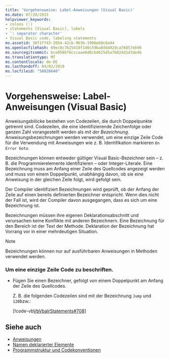 ```yaml
---
title: 'Vorgehensweise: Label-Anweisungen (Visual Basic)'
ms.date: 07/20/2015
helpviewer_keywords:
- colons (:)
- statements [Visual Basic], labels
- ': separator character'
- Visual Basic code, labeling statements
ms.assetid: 38f1ff43-2054-42cb-963b-1998e60c6ed4
ms.openlocfilehash: 69ec8c7625410f140c59ba8dd492dca76857eb96
ms.sourcegitcommit: bce0586f0cccaae6d6cbd625d5a7b824d1d3de4b
ms.translationtype: MT
ms.contentlocale: de-DE
ms.lasthandoff: 04/02/2019
ms.locfileid: "58828640"
---
```

# <a name="how-to-label-statements-visual-basic"></a>Vorgehensweise: Label-Anweisungen (Visual Basic)
Anweisungsblöcke bestehen von Codezeilen, die durch Doppelpunkte getrennt sind. Codezeilen, die eine identifizierende Zeichenfolge oder ganzen Zahl vorangestellt werden als *mit der Bezeichnung*. Anweisungsbezeichnungen werden verwendet, um eine einzige Zeile Code für die Verwendung mit Anweisungen wie z. B. Identifikation markieren `On Error Goto`.  
  
 Bezeichnungen können entweder gültiger Visual Basic-Bezeichner sein – z. B. die Programmierelemente identifizieren – oder Integer-Literale. Eine Bezeichnung muss am Anfang einer Zeile des Quellcodes angezeigt werden und muss von einem Doppelpunkt, unabhängig davon, ob sie eine Anweisung in der gleichen Zeile folgt, wird gefolgt sein.  
  
 Der Compiler identifiziert Bezeichnungen wird geprüft, ob der Anfang der Zeile auf einen bereits definierten Bezeichner entspricht. Wenn dies nicht der Fall ist, wird der Compiler davon ausgegangen, dass es sich um eine Bezeichnung ist.  
  
 Bezeichnungen müssen ihre eigenen Deklarationsabschnitt und verursachen keine Konflikte mit anderen Bezeichnern. Eine Bezeichnung für den Bereich ist der Text der Methode. Deklaration der Bezeichnung hat Vorrang vor in einer mehrdeutigen Situation.  
  
> [!NOTE]
>  Bezeichnungen können nur auf ausführbaren Anweisungen in Methoden verwendet werden.  
  
### <a name="to-label-a-line-of-code"></a>Um eine einzige Zeile Code zu beschriften.  
  
-   Fügen Sie einen Bezeichner, gefolgt von einem Doppelpunkt am Anfang der Zeile des Quellcodes.  
  
     Z. B. die folgenden Codezeilen sind mit der Bezeichnung `Jump` und `120`bzw.:  
  
     [!code-vb[VbVbalrStatements#708](~/samples/snippets/visualbasic/VS_Snippets_VBCSharp/VbVbalrStatements/VB/Class1.vb#708)]  
  
## <a name="see-also"></a>Siehe auch

- [Anweisungen](../../../visual-basic/programming-guide/language-features/statements.md)
- [Namen deklarierter Elemente](../../../visual-basic/programming-guide/language-features/declared-elements/declared-element-names.md)
- [Programmstruktur und Codekonventionen](../../../visual-basic/programming-guide/program-structure/program-structure-and-code-conventions.md)
